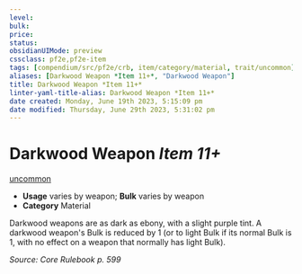```yaml
---
level:
bulk:
price:
status:
obsidianUIMode: preview
cssclass: pf2e,pf2e-item
tags: [compendium/src/pf2e/crb, item/category/material, trait/uncommon]
aliases: [Darkwood Weapon *Item 11+*, "Darkwood Weapon"]
title: Darkwood Weapon *Item 11+*
linter-yaml-title-alias: Darkwood Weapon *Item 11+*
date created: Monday, June 19th 2023, 5:15:09 pm
date modified: Thursday, June 29th 2023, 5:31:02 pm
---
```


# Darkwood Weapon *Item 11+*

[uncommon](rules/traits/uncommon.md)  

- **Usage** varies by weapon; **Bulk** varies by weapon
- **Category** Material

Darkwood weapons are as dark as ebony, with a slight purple tint. A darkwood weapon's Bulk is reduced by 1 (or to light Bulk if its normal Bulk is 1, with no effect on a weapon that normally has light Bulk).

*Source: Core Rulebook p. 599*
